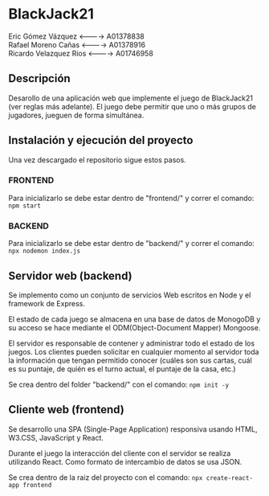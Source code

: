 # BlackJack21
Eric Gómez Vázquez <----> A01378838 </br>
Rafael Moreno Cañas <----> A01378916 </br>
Ricardo Velazquez Rios <----> A01746958 </br>

## Descripción 
Desarollo de una aplicación web que implemente el juego de BlackJack21 (ver reglas más adelante). El juego debe permitir que uno o más grupos de jugadores, jueguen de forma simultánea.

## Instalación y ejecución del proyecto
Una vez descargado el repositorio sigue estos pasos.
### FRONTEND
Para inicializarlo se debe estar dentro de "frontend/" y correr el comando:
`npm start`
### BACKEND
Para inicializarlo se debe estar dentro de "backend/" y correr el comando:
`npx nodemon index.js`

## Servidor web (backend)
Se implemento como un conjunto de servicios Web escritos en Node y el framework de Express.

El estado de cada juego se almacena en una base de datos de MonogoDB y su acceso se hace mediante el ODM(Object-Document Mapper) Mongoose.

El servidor es responsable de contener y administrar todo el estado de los juegos. Los clientes pueden solicitar en cualquier momento al servidor toda la información que tengan permitido conocer (cuáles son sus cartas, cuál es su puntaje, de quién es el turno actual, el puntaje de la casa, etc.)

Se crea dentro del folder "backend/" con el comando: 
`npm init -y`

## Cliente web (frontend)
Se desarrollo una SPA (Single-Page Application) responsiva usando HTML, W3.CSS, JavaScript y React.

Durante el juego la interacción del cliente con el servidor se realiza utilizando React. Como formato de intercambio de datos se usa JSON.

Se crea dentro de la raiz del proyecto con el comando: 
`npx create-react-app frontend`